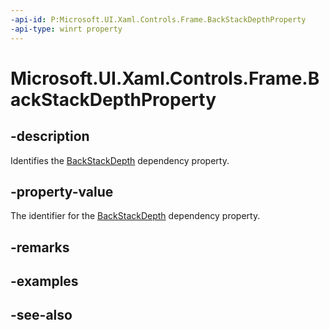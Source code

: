 ```yaml
---
-api-id: P:Microsoft.UI.Xaml.Controls.Frame.BackStackDepthProperty
-api-type: winrt property
---
```


<!-- Property syntax
public Windows.UI.Xaml.DependencyProperty BackStackDepthProperty { get; }
-->

# Microsoft.UI.Xaml.Controls.Frame.BackStackDepthProperty

## -description
Identifies the [BackStackDepth](frame_backstackdepth.md) dependency property.

## -property-value
The identifier for the [BackStackDepth](frame_backstackdepth.md) dependency property.

## -remarks

## -examples

## -see-also
